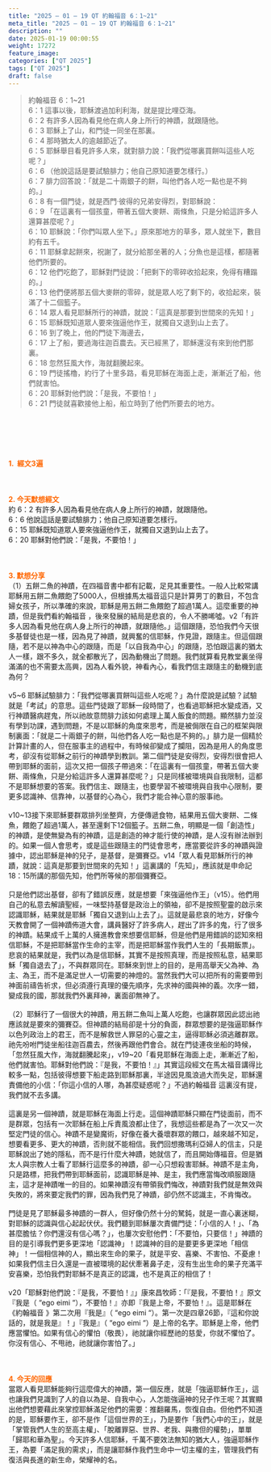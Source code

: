 ```yaml
---
title: "2025 – 01 – 19 QT 約翰福音 6：1~21"
meta_title: "2025 – 01 – 19 QT 約翰福音 6：1~21"
description: ""
date: 2025-01-19 00:00:55
weight: 17272
feature_image: 
categories: ["QT 2025"]
tags: ["QT 2025"]
draft: false
---
```


<blockquote>約翰福音 6：1~21<br />
6：1 這事以後，耶穌渡過加利利海，就是提比哩亞海。<br />
6：2 有許多人因為看見他在病人身上所行的神蹟，就跟隨他。<br />
6：3 耶穌上了山，和門徒一同坐在那裏。<br />
6：4 那時猶太人的逾越節近了。<br />
6：5 耶穌舉目看見許多人來，就對腓力說：「我們從哪裏買餅叫這些人吃呢？」<br />
6：6 （他說這話是要試驗腓力；他自己原知道要怎樣行。）<br />
6：7 腓力回答說：「就是二十兩銀子的餅，叫他們各人吃一點也是不夠的。」<br />
6：8 有一個門徒，就是西門‧彼得的兄弟安得烈，對耶穌說：<br />
6：9 「在這裏有一個孩童，帶著五個大麥餅、兩條魚，只是分給這許多人還算甚麼呢？」<br />
6：10 耶穌說：「你們叫眾人坐下。」原來那地方的草多，眾人就坐下，數目約有五千。<br />
6：11 耶穌拿起餅來，祝謝了，就分給那坐著的人；分魚也是這樣，都隨著他們所要的。<br />
6：12 他們吃飽了，耶穌對門徒說：「把剩下的零碎收拾起來，免得有糟蹋的。」<br />
6：13 他們便將那五個大麥餅的零碎，就是眾人吃了剩下的，收拾起來，裝滿了十二個籃子。<br />
6：14 眾人看見耶穌所行的神蹟，就說：「這真是那要到世間來的先知！」<br />
6：15 耶穌既知道眾人要來強逼他作王，就獨自又退到山上去了。<br />
6：16 到了晚上，他的門徒下海邊去，<br />
6：17 上了船，要過海往迦百農去。天已經黑了，耶穌還沒有來到他們那裏。<br />
6：18 忽然狂風大作，海就翻騰起來。<br />
6：19 門徒搖櫓，約行了十里多路，看見耶穌在海面上走，漸漸近了船，他們就害怕。<br />
6：20 耶穌對他們說：「是我，不要怕！」<br />
6：21 門徒就喜歡接他上船，船立時到了他們所要去的地方。</blockquote><br />
&nbsp;<br />
<br />
&nbsp;<br />
<br />
<span style="color: #ff6600;" data-darkreader-inline-color=""><strong>1.  經文3遍</strong></span><br />
<br />
&nbsp;<br />
<br />
<span style="color: #ff6600;" data-darkreader-inline-color=""><strong>2. 今天默想經文<br />
</strong></span>約 6：2 有許多人因為看見他在病人身上所行的神蹟，就跟隨他。<br />
6：6 他說這話是要試驗腓力；他自己原知道要怎樣行。<br />
6：15 耶穌既知道眾人要來強逼他作王，就獨自又退到山上去了。<br />
6：20 耶穌對他們說：「是我，不要怕！」<br />
<br />
&nbsp;<br />
<br />
<strong><span style="color: #ff6600;" data-darkreader-inline-color="">3. 默想分享<br />
</span></strong>（1）五餅二魚的神蹟，在四福音書中都有記載，足見其重要性。一般人比較常講耶穌用五餅二魚餵飽了5000人，但根據馬太福音這只是計算男丁的數目，不包含婦女孩子，所以準確的來說，耶穌是用五餅二魚餵飽了超過1萬人。這麼重要的神蹟，但是我們看約翰福音 ，後來發展的結局是悲哀的，令人不勝唏噓。v2「有許多人因為看見他在病人身上所行的神蹟，就跟隨他。」這個跟隨，恐怕我們今天很多基督徒也是一樣，因為見了神蹟，就興奮的信耶穌，作見證，跟隨主。但這個跟隨，若不是以神為中心的跟隨，而是「以自我為中心」的跟隨，恐怕跟這裏的猶太人一樣，跟不多久，就全都散光了，因為動機出了問題。我們就算看見教堂裏坐得滿滿的也不需要太高興，因為人看外貌，神看內心，看我們信主跟隨主的動機到底為何？<br />
<br />
v5~6 耶穌試驗腓力：「我們從哪裏買餅叫這些人吃呢？」為什麼說是試驗？試驗就是「考試」的意思。這些門徒跟了耶穌一段時間了，也看過耶穌把水變成酒，又行神蹟醫病趕鬼，所以祂故意問腓力該如何處理上萬人飯食的問題。顯然腓力並沒有學到功課，遇到問題，不是以耶穌的角度來思考，而是被侷限在自己的框架與限制裏面：「就是二十兩銀子的餅，叫他們各人吃一點也是不夠的。」腓力是一個精於計算計畫的人，但在服事主的過程中，有時候卻變成了攔阻，因為是用人的角度思考，卻沒有從耶穌之前行的神蹟學到教訓。第二個門徒是安得烈，安得烈很會把人帶到耶穌的面前，這次又把一個孩子帶過來：「在這裏有一個孩童，帶著五個大麥餅、兩條魚，只是分給這許多人還算甚麼呢？」只是同樣被環境與自我限制，這都不是耶穌想要的答案。我們信主、跟隨主，也要學習不被環境與自我中心限制，要更多認識神、信靠神，以基督的心為心，我們才能合神心意的服事祂。<br />
<br />
v10~13接下來耶穌要群眾排列坐整齊，方便傳遞食物，結果用五個大麥餅、二條魚，餵飽了超過1萬人，甚至還剩下12個籃子。五餅二魚，明顯是一個「創造性」的神蹟，是使無變為有的神蹟，這是創造的神才能行使的神蹟，是人沒有辦法辦到的。如果一個人會思考，或是這些跟隨主的門徒會思考，應當要從許多的神蹟與證據中，認出耶穌是神的兒子，是基督，是彌賽亞。v14「眾人看見耶穌所行的神蹟，就說：這真是那要到世間來的先知！」這裏講的「先知」，應該就是申命記18：15所講的那個先知，他們所等候的那個彌賽亞。<br />
<br />
只是他們認出基督，卻有了錯誤反應，就是想要「來強逼他作王」（v15）。他們用自己的私意去解讀聖經，一味堅持基督是政治上的領袖，卻不是按照聖靈的啟示來認識耶穌，結果就是耶穌「獨自又退到山上去了」。這就是最悲哀的地方，好像今天教會開了一個神蹟佈道大會，講員醫好了許多病人，趕出了許多的鬼，行了很多的神蹟。結果成千上萬的人擁進教會來想要信耶穌，但是他們是用錯誤的認知來相信耶穌，不是把耶穌當作生命的主宰，而是把耶穌當作我們人生的「長期飯票」。悲哀的結果就是，我們以為是信耶穌，其實不是按照真理，而是按照私意，結果耶穌「獨自退去了」，不與群眾同在。耶穌來到世上的目的，是用高舉天父為神、為主、為王，而不是滿足世人一切需要的神燈的。當然我們大可以把所有的需要帶到神面前禱告祈求，但必須遵行真理的優先順序，先求神的國與神的義。次序一錯，變成我的國，那就我們外裏拜神，裏面卻無神了。<br />
<br />
（2）耶穌行了一個很大的神蹟，用五餅二魚叫上萬人吃飽，也讓群眾因此認出祂應該就是要來的彌賽亞。但神蹟的結局卻是十分的負面，群眾想要的是強逼耶穌作以色列政治上的君王，而不是解救世人罪惡的心靈之主，逼得耶穌必須逃離群眾。祂先吩咐門徒坐船往迦百農去，然後再跟他們會合。就在門徒連夜坐船的時候，「忽然狂風大作，海就翻騰起來」，v19~20「看見耶穌在海面上走，漸漸近了船，他們就害怕。耶穌對他們說：『是我，不要怕！』」其實這段經文在馬太福音講得比較多一點，包括彼得想要下船走路到耶穌那裏，半途因見風浪過大而失足，耶穌還責備他的小信：「你這小信的人哪，為甚麼疑惑呢？」不過約翰福音 這裏沒有提，我們就不去多講。<br />
<br />
這裏是另一個神蹟，就是耶穌在海面上行走。這個神蹟耶穌只顯在門徒面前，而不是群眾，包括有一次耶穌在船上斥責風浪都止住了，我想這些都是為了一次又一次堅定門徒的信心。神蹟不是變魔術，好像在養大養壞群眾的餵口，越來越不知足，想要看更多、更大的神蹟，否則就不能相信。我們回想撒瑪利亞婦人的信主，只是耶穌說出了她的隱私，而不是行什麼大神蹟，她就信了，而且開始傳福音。但是猶太人與宗教人士看了耶穌行這麼多的神蹟，卻一心只想殺害耶穌。神蹟不是主角，只是路標，把我們帶到耶穌面前，認識耶穌是神、是主，我們應當悔改順服跟隨主，這才是神蹟唯一的目的。如果神蹟沒有帶領我們悔改，神蹟對我們就是無效與失敗的，將來要定我們的罪，因為我們見了神蹟，卻仍然不認識主，不肯悔改。<br />
<br />
門徒是見了耶穌最多神蹟的一群人，但好像仍然十分的駑鈍，就是一直心裏迷糊，對耶穌的認識與信心起起伏伏。我們聽到耶穌屢次責備門徒：「小信的人！」、「為甚麼膽怯？你們還沒有信心嗎？」，也屢次安慰他們：「不要怕，只要信！」神蹟的目的是引導我們更多更深地「認識神」！認識神的目的是要更多更深地「相信神」！一個相信神的人，顯出來生命的果子，就是平安、喜樂、不害怕、不憂慮！如果我們信主日久還是一直被環境的起伏牽著鼻子走，沒有生出生命的果子充滿平安喜樂，恐怕我們對耶穌不是真正的認識，也不是真正的相信了！<br />
<br />
v20「耶穌對他們說：『是我，不要怕！』」康來昌牧師：「『是我，不要怕！』原文『我是（ “ego eimi “），不要怕！』亦即『我是上帝，不要怕！』。這是耶穌在《約翰福音 》第二次用『我是』（ “ego eimi “）。第一次是四章26節，『這和你說話的，就是我是』！」『我是』（ “ego eimi “）是上帝的名字。耶穌是上帝，他們應當懼怕。如果有信心的懼怕（敬畏），祂就讓你經歷祂的慈愛，你就不懼怕了。你沒有信心、不甩祂，祂就讓你害怕了。」<br />
<br />
&nbsp;<br />
<br />
<strong style="font-size: inherit;"><span style="color: #ff6600;" data-darkreader-inline-color="">4. 今天的回應<br />
</span></strong>當眾人看見耶穌能夠行這麼偉大的神蹟，第一個反應，就是「強逼耶穌作王」，這也讓我們見識到了人的自以為是、自我中心，人怎能強逼神的兒子作王呢？其實顯出他們想要藉此來掌控耶穌滿足他們的需要：推翻羅馬，恢復自由。但他們不知道的是，耶穌要作王，卻不是作「這個世界的王」，乃是要作「我們心中的王」，就是「掌管我們人生的至高主權」、「脫離罪惡、世界、老我、與撒但的權勢」，單單「歸耶和華為聖」。今天許多人信耶穌，千萬不要效法無知的猶大人，強逼耶穌作王，為要「滿足我的需求」，而是讓耶穌作我們生命中一切主權的主，管理我們有復活與長進的新生命，榮耀神的名。<br />
<br />
&nbsp;
        